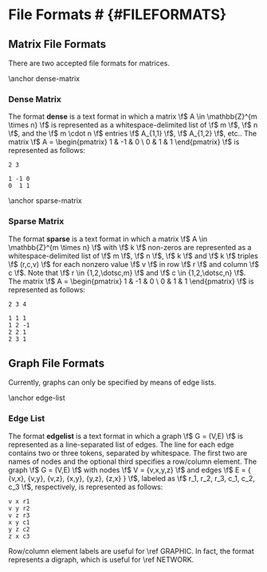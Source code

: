 # File Formats # {#FILEFORMATS}

## Matrix File Formats ##

There are two accepted file formats for matrices.

\anchor dense-matrix
### Dense Matrix ###

The format **dense** is a text format in which a matrix \f$ A \in \mathbb{Z}^{m \times n} \f$ is represented as a whitespace-delimited list of \f$ m \f$, \f$ n \f$, and the \f$ m \cdot n \f$ entries \f$ A_{1,1} \f$, \f$ A_{1,2} \f$, etc..
The matrix \f$ A = \begin{pmatrix} 1 & -1 & 0 \\ 0 & 1 & 1 \end{pmatrix} \f$ is represented as follows:

    2 3

    1 -1 0
    0  1 1

\anchor sparse-matrix
### Sparse Matrix ###

The format **sparse** is a text format in which a matrix \f$ A \in \mathbb{Z}^{m \times n} \f$ with \f$ k \f$ non-zeros are represented as a whitespace-delimited list of \f$ m \f$, \f$ n \f$, \f$ k \f$ and \f$ k \f$ triples \f$ (r,c,v) \f$ for each nonzero value \f$ v \f$ in row \f$ r \f$ and column \f$ c \f$.
Note that \f$ r \in \{1,2,\dotsc,m\} \f$ and \f$ c \in \{1,2,\dotsc,n\} \f$.
The matrix \f$ A = \begin{pmatrix} 1 & -1 & 0 \\ 0 & 1 & 1 \end{pmatrix} \f$ is represented as follows:

    2 3 4
    
    1 1 1
    1 2 -1
    2 2 1
    2 3 1

## Graph File Formats ##

Currently, graphs can only be specified by means of edge lists.

\anchor edge-list
### Edge List ###

The format **edgelist** is a text format in which a graph \f$ G = (V,E) \f$ is represented as a line-separated list of edges.
The line for each edge contains two or three tokens, separated by whitespace.
The first two are names of nodes and the optional third specifies a row/column element.
The graph \f$ G = (V,E) \f$ with nodes \f$ V = \{v,x,y,z\} \f$ and edges \f$ E = \{ \{v,x\}, \{v,y\}, \{v,z\}, \{x,y\}, \{y,z\}, \{z,x\} \} \f$, labeled as \f$ r_1, r_2, r_3, c_1, c_2, c_3 \f$, respectively, is represented as follows:

    v x r1
    v y r2
    v z r3
    x y c1
    y z c2
    z x c3

Row/column element labels are useful for \ref GRAPHIC.
In fact, the format represents a digraph, which is useful for \ref NETWORK.
